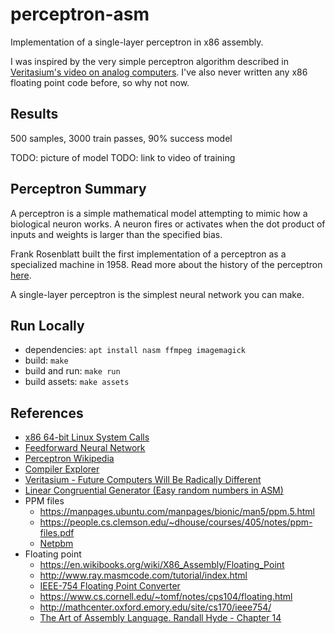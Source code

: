 # perceptron-asm

Implementation of a single-layer perceptron in x86 assembly.

I was inspired by the very simple perceptron algorithm described in [Veritasium's video on analog computers](https://youtu.be/GVsUOuSjvcg?t=221).
I've also never written any x86 floating point code before, so why not now.

## Results

500 samples, 3000 train passes, 90% success model

TODO: picture of model
TODO: link to video of training

## Perceptron Summary

A perceptron is a simple mathematical model attempting to mimic how a biological neuron works.
A neuron fires or activates when the dot product of inputs and weights is larger than the specified bias.

Frank Rosenblatt built the first implementation of a perceptron as a specialized machine in 1958.
Read more about the history of the perceptron [here](https://en.wikipedia.org/wiki/Perceptron#History).

A single-layer perceptron is the simplest neural network you can make.

## Run Locally

- dependencies: `apt install nasm ffmpeg imagemagick`
- build: `make`
- build and run: `make run`
- build assets: `make assets`

## References

- [x86 64-bit Linux System Calls](https://blog.rchapman.org/posts/Linux_System_Call_Table_for_x86_64/)
- [Feedforward Neural Network](https://en.wikipedia.org/wiki/Feedforward_neural_network)
- [Perceptron Wikipedia](https://en.wikipedia.org/wiki/Perceptron)
- [Compiler Explorer](https://godbolt.org/)
- [Veritasium - Future Computers Will Be Radically Different](https://www.youtube.com/watch?v=GVsUOuSjvcg)
- [Linear Congruential Generator (Easy random numbers in ASM)](https://en.wikipedia.org/wiki/Linear_congruential_generator)
- PPM files
  - https://manpages.ubuntu.com/manpages/bionic/man5/ppm.5.html
  - https://people.cs.clemson.edu/~dhouse/courses/405/notes/ppm-files.pdf
  - [Netpbm](https://en.wikipedia.org/wiki/Netpbm#File_formats=)
- Floating point
  - https://en.wikibooks.org/wiki/X86_Assembly/Floating_Point
  - http://www.ray.masmcode.com/tutorial/index.html
  - [IEEE-754 Floating Point Converter](https://www.h-schmidt.net/FloatConverter/IEEE754.html)
  - https://www.cs.cornell.edu/~tomf/notes/cps104/floating.html
  - http://mathcenter.oxford.emory.edu/site/cs170/ieee754/
  - [The Art of Assembly Language. Randall Hyde - Chapter 14](https://www.amazon.com/Art-Assembly-Language-2nd/dp/1593272073)
